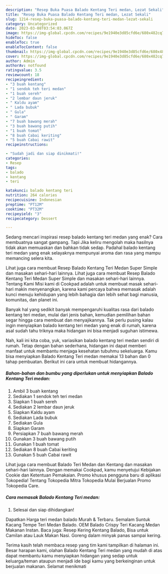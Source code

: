 ```yaml
---
description: "Resep Buka Puasa Balado Kentang Teri medan, Lezat Sekali"
title: "Resep Buka Puasa Balado Kentang Teri medan, Lezat Sekali"
slug: 1214-resep-buka-puasa-balado-kentang-teri-medan-lezat-sekali
category: Uncategorized
date: 2023-03-08T03:54:03.067Z
image: https://img-global.cpcdn.com/recipes/9e1940e3d85cfd6e/680x482cq70/balado-kentang-teri-medan-foto-resep-utama.jpg
hideToc: false
enableToc: true
enableTocContent: false
thumbnail: https://img-global.cpcdn.com/recipes/9e1940e3d85cfd6e/680x482cq70/balado-kentang-teri-medan-foto-resep-utama.jpg
cover: https://img-global.cpcdn.com/recipes/9e1940e3d85cfd6e/680x482cq70/balado-kentang-teri-medan-foto-resep-utama.jpg
author: Admin
authorAv: notfound
ratingvalue: 3.5
reviewcount: 18
recipeingredient:
- "3 buah kentang"
- "1 sendok teh teri medan"
- "1 buah sereh"
- "2 lembar daun jeruk"
- " Kaldu ayam"
- " Lada bubuk"
- " Gula"
- " Garam"
- "7 buah bawang merah"
- "3 buah bawang putih"
- "1 buah tomat"
- "8 buah Cabai keriting"
- "5 buah Cabai rawit"
recipeinstructions:

- "Sudah jadi dan siap dinikmati!"
categories:
- Resep
tags:
- balado
- kentang
- teri

katakunci: balado kentang teri 
nutrition: 264 calories
recipecuisine: Indonesian
preptime: "PT12M"
cooktime: "PT32M"
recipeyield: "3"
recipecategory: Dessert

---
```



Sedang mencari inspirasi resep balado kentang teri medan yang enak? Cara membuatnya sangat gampang. Tapi Jika keliru mengolah maka hasilnya tidak akan memuaskan dan bahkan tidak sedap. Padahal balado kentang teri medan yang enak selayaknya mempunyai aroma dan rasa yang mampu memancing selera kita.


Lihat juga cara membuat Resep Balado Kentang Teri Medan Super Simple dan masakan sehari-hari lainnya. Lihat juga cara membuat Resep Balado Kentang Teri Medan Super Simple dan masakan sehari-hari lainnya. Tentang Kami Misi kami di Cookpad adalah untuk membuat masak sehari-hari makin menyenangkan, karena kami percaya bahwa memasak adalah kunci menuju kehidupan yang lebih bahagia dan lebih sehat bagi manusia, komunitas, dan planet ini.

Banyak hal yang sedikit banyak mempengaruhi kualitas rasa dari balado kentang teri medan, mulai dari jenis bahan, kemudian pemilihan bahan segar hingga cara membuat dan menyajikannya. Tak perlu pusing kalau ingin menyiapkan balado kentang teri medan yang enak di rumah, karena asal sudah tahu triknya maka hidangan ini bisa menjadi suguhan istimewa.


Nah, kali ini kita coba, yuk, variasikan balado kentang teri medan sendiri di rumah. Tetap dengan bahan sederhana, hidangan ini dapat memberi manfaat untuk membantu menjaga kesehatan tubuhmu sekeluarga. Kamu bisa menyiapkan Balado Kentang Teri medan memakai 13 bahan dan 0 tahap pembuatan. Berikut ini cara untuk membuat hidangannya.

<!--inarticleads1-->

##### Bahan-bahan dan bumbu yang diperlukan untuk menyiapkan Balado Kentang Teri medan:

1. Ambil 3 buah kentang
1. Sediakan 1 sendok teh teri medan
1. Siapkan 1 buah sereh
1. Sediakan 2 lembar daun jeruk
1. Siapkan  Kaldu ayam
1. Sediakan  Lada bubuk
1. Sediakan  Gula
1. Siapkan  Garam
1. Persiapkan 7 buah bawang merah
1. Gunakan 3 buah bawang putih
1. Gunakan 1 buah tomat
1. Sediakan 8 buah Cabai keriting
1. Gunakan 5 buah Cabai rawit


Lihat juga cara membuat Balado Teri Medan dan Kentang dan masakan sehari-hari lainnya. Dengan memakai Cookpad, kamu menyetujui Kebijakan Cookie dan Ketentuan Pemakaian. Promo khusus pengguna baru di aplikasi Tokopedia! Tentang Tokopedia Mitra Tokopedia Mulai Berjualan Promo Tokopedia Care. 

<!--inarticleads2-->

##### Cara memasak Balado Kentang Teri medan:


1. Selesai dan siap dihidangkan!

Dapatkan Harga teri medan balado Murah &amp; Terbaru. Semalam Suntuk Kacang Tempe Teri Medan Balado. OEM Balado Crispy Teri Kacang Medan Makanan Instan. Baca juga: Resep Kering Kentang Balado, Bisa untuk Camilan atau Lauk Makan Nasi. Goreng dalam minyak panas sampai kering. 

Terima kasih telah membaca resep yang tim kami tampilkan di halaman ini. Besar harapan kami, olahan Balado Kentang Teri medan yang mudah di atas dapat membantu kamu menyiapkan hidangan yang sedap untuk keluarga/teman ataupun menjadi ide bagi kamu yang berkeinginan untuk berjualan makanan. Selamat menikmati
